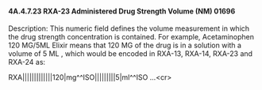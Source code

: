 #### 4A.4.7.23 RXA-23 Administered Drug Strength Volume (NM) 01696

Description: This numeric field defines the volume measurement in which the drug strength concentration is contained. For example, Acetaminophen 120 MG/5ML Elixir means that 120 MG of the drug is in a solution with a volume of 5 ML , which would be encoded in RXA-13, RXA-14, RXA-23 and RXA-24 as:

RXA|||||||||||||120|mg^^ISO|||||||||5|ml^^ISO ...&lt;cr>
